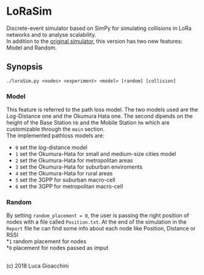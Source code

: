 # LoRaSim
Discrete-event simulator based on SimPy for simulating collisions in LoRa networks and to analyse scalability.  
In addition to the [original simulator](http://www.lancaster.ac.uk/scc/sites/lora/lorasim.html), this version has two new features: Model and Random.

## Synopsis
```./loraSim.py <nodes> <experiment> <model> [random] [collision]```

### Model
This feature is referred to the path loss model. The two models used are the Log-Distance one and the Okumura Hata one. The second dipends on the height of the Base Station ```hb``` and the Mobile Station ```hm``` which are customizable through the ```main``` section.  
The implemented pathloss models are:
* ```0``` set the log-distance model  
* ```1``` set the Okumura-Hata for small and medium-size cities model  
* ```2``` set the Okumura-Hata for metropolitan areas  
* ```3``` set the Okumura-Hata for suburban enviroments  
* ```4``` set the Okumura-Hata for rural areas  
* ```5``` set the 3GPP for suburban macro-cell  
* ```6``` set the 3GPP for metropolitan macro-cell  

### Random
By setting ```random_placement = 0```, the user is passing the right position of nodes with a file called ```Position.txt```. At the end of the simulation in the ```Report``` file he can find some info about each node like Position, Distance or RSSI  
*```1``` random placement for nodes  
*```0``` placement for nodes passed as imput  


##
(c) 2018 Luca Gioacchini
